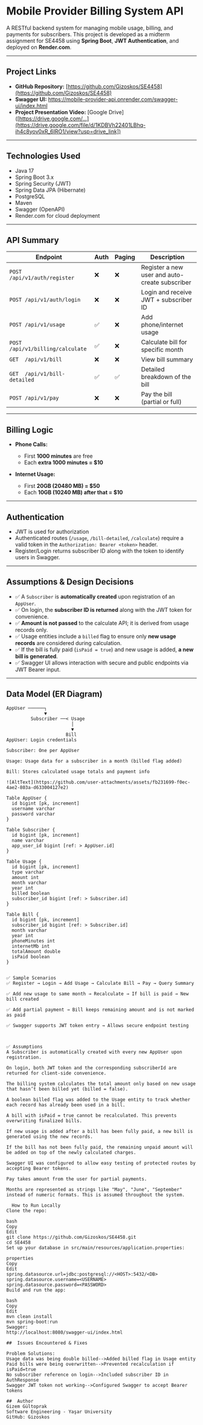 # Mobile Provider Billing System API

A RESTful backend system for managing mobile usage, billing, and payments for subscribers. This project is developed as a midterm assignment for SE4458 using **Spring Boot**, **JWT Authentication**, and deployed on **Render.com**.

---

##  Project Links

- **GitHub Repository:** [https://github.com/Gizoskos/SE4458](https://github.com/Gizoskos/SE4458)
- **Swagger UI:** https://mobile-provider-api.onrender.com/swagger-ui/index.html
- **Project Presentation Video:** [Google Drive]([https://drive.google.com/...](https://drive.google.com/file/d/1KDBVh22401LBhq-ih4c8yov0xR_6IRO1/view?usp=drive_link])

---

## Technologies Used

- Java 17
- Spring Boot 3.x
- Spring Security (JWT)
- Spring Data JPA (Hibernate)
- PostgreSQL
- Maven
- Swagger (OpenAPI)
- Render.com for cloud deployment

---

## API Summary

| Endpoint                        | Auth | Paging | Description |
|---------------------------------|------|--------|-------------|
| `POST /api/v1/auth/register`   | ❌   | ❌     | Register a new user and auto-create subscriber |
| `POST /api/v1/auth/login`      | ❌   | ❌     | Login and receive JWT + subscriber ID |
| `POST /api/v1/usage`           | ✅   | ❌     | Add phone/internet usage |
| `POST /api/v1/billing/calculate`| ✅  | ❌     | Calculate bill for specific month |
| `GET  /api/v1/bill`            | ❌   | ❌     | View bill summary |
| `GET  /api/v1/bill-detailed`   | ✅   | ✅     | Detailed breakdown of the bill |
| `POST /api/v1/pay`             | ❌   | ❌     | Pay the bill (partial or full) |

---

## Billing Logic

- **Phone Calls:**
  - First **1000 minutes** are free
  - Each **extra 1000 minutes = $10**

- **Internet Usage:**
  - First **20GB (20480 MB) = $50**
  - Each **10GB (10240 MB) after that = $10**

---

## Authentication

- JWT is used for authorization
- Authenticated routes (`/usage`, `/bill-detailed`, `/calculate`) require a valid token in the `Authorization: Bearer <token>` header.
- Register/Login returns subscriber ID along with the token to identify users in Swagger.

---

## Assumptions & Design Decisions

- ✅ A `Subscriber` is **automatically created** upon registration of an `AppUser`.
- ✅ On login, the **subscriber ID is returned** along with the JWT token for convenience.
- ✅ **Amount is not passed** to the calculate API; it is derived from usage records only.
- ✅ Usage entities include a `billed` flag to ensure only **new usage records** are considered during calculation.
- ✅ If the bill is fully paid (`isPaid = true`) and new usage is added, **a new bill is generated**.
- ✅ Swagger UI allows interaction with secure and public endpoints via JWT Bearer input.

---

## Data Model (ER Diagram)

```text
AppUser ──────┐
              ▼
         Subscriber ──< Usage
                        │
                        ▼
                      Bill
AppUser: Login credentials

Subscriber: One per AppUser

Usage: Usage data for a subscriber in a month (billed flag added)

Bill: Stores calculated usage totals and payment info

![AltText](https://github.com/user-attachments/assets/fb231699-f0ec-4ae2-803a-d633004127e2)

Table AppUser {
  id bigint [pk, increment]
  username varchar
  password varchar
}

Table Subscriber {
  id bigint [pk, increment]
  name varchar
  app_user_id bigint [ref: > AppUser.id]
}

Table Usage {
  id bigint [pk, increment]
  type varchar
  amount int
  month varchar
  year int
  billed boolean
  subscriber_id bigint [ref: > Subscriber.id]
}

Table Bill {
  id bigint [pk, increment]
  subscriber_id bigint [ref: > Subscriber.id]
  month varchar
  year int
  phoneMinutes int
  internetMb int
  totalAmount double
  isPaid boolean
}


✅ Sample Scenarios
✅ Register → Login → Add Usage → Calculate Bill → Pay → Query Summary

✅ Add new usage to same month → Recalculate → If bill is paid → New bill created

✅ Add partial payment → Bill keeps remaining amount and is not marked as paid

✅ Swagger supports JWT token entry → Allows secure endpoint testing



✅ Assumptions
A Subscriber is automatically created with every new AppUser upon registration.

On login, both JWT token and the corresponding subscriberId are returned for client-side convenience.

The billing system calculates the total amount only based on new usage that hasn’t been billed yet (billed = false).

A boolean billed flag was added to the Usage entity to track whether each record has already been used in a bill.

A bill with isPaid = true cannot be recalculated. This prevents overwriting finalized bills.

If new usage is added after a bill has been fully paid, a new bill is generated using the new records.

If the bill has not been fully paid, the remaining unpaid amount will be added on top of the newly calculated charges.

Swagger UI was configured to allow easy testing of protected routes by accepting Bearer tokens.

Pay takes amount from the user for partial payments.

Months are represented as strings like "May", "June", "September" instead of numeric formats. This is assumed throughout the system.

  How to Run Locally
Clone the repo:

bash
Copy
Edit
git clone https://github.com/Gizoskos/SE4458.git
cd SE4458
Set up your database in src/main/resources/application.properties:

properties
Copy
Edit
spring.datasource.url=jdbc:postgresql://<HOST>:5432/<DB>
spring.datasource.username=<USERNAME>
spring.datasource.password=<PASSWORD>
Build and run the app:

bash
Copy
Edit
mvn clean install
mvn spring-boot:run
Swagger:
http://localhost:8080/swagger-ui/index.html

##  Issues Encountered & Fixes

Problem Solutions:
Usage data was being double billed-->Added billed flag in Usage entity
Paid bills were being overwritten-->Prevented recalculation if isPaid=true
No subscriber reference on login-->Included subscriber ID in AuthResponse
Swagger JWT token not working-->Configured Swagger to accept Bearer tokens

##  Author
Gizem Gültoprak
Software Engineering - Yaşar University
GitHub: Gizoskos
